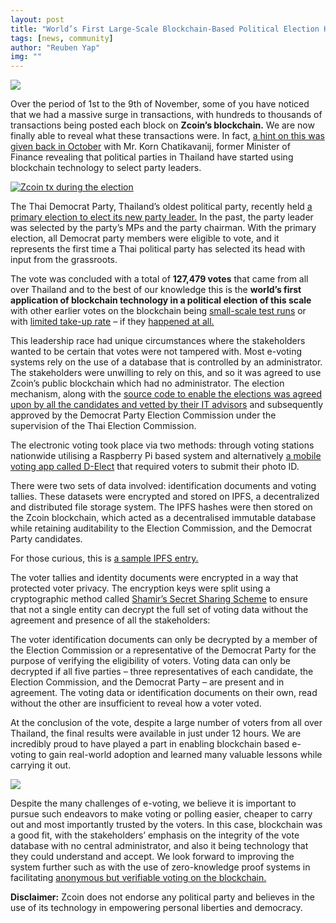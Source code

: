 ```yaml
---
layout: post
title: "World’s First Large-Scale Blockchain-Based Political Election Held on Zcoin’s Blockchain"
tags: [news, community]
author: "Reuben Yap"
img: ""
---
```

![](/assets/thai-election-blockchain/group_01.jpg)

Over the period of 1st to the 9th of November, some of you have noticed that we had a massive surge in transactions, with hundreds to thousands of transactions being posted each block on **Zcoin’s blockchain.** We are now finally able to reveal what these transactions were. In fact, [a hint on this was given back in October](https://siamblockchain.com/2018/10/17/blockchain-on-thai-party/) with Mr. Korn Chatikavanij, former Minister of Finance revealing that political parties in Thailand have started using blockchain technology to select party leaders.

[![Zcoin tx during the election](https://img.youtube.com/vi/lIBVucbxFD0/maxresdefault.jpg)](https://www.youtube.com/watch?v=lIBVucbxFD0)

The Thai Democrat Party, Thailand’s oldest political party, recently held [a primary election to elect its new party leader.](https://www.straitstimes.com/asia/se-asia/former-thai-premier-abhisit-fends-off-challengers-to-retain-democrat-party-leadership) In the past, the party leader was selected by the party’s MPs and the party chairman. With the primary election, all Democrat party members were eligible to vote, and it represents the first time a Thai political party has selected its head with input from the grassroots.

The vote was concluded with a total of **127,479 votes** that came from all over Thailand and to the best of our knowledge this is the **world’s first application of blockchain technology in a political election of this scale** with other earlier votes on the blockchain being [small-scale test runs](https://www.swissinfo.ch/eng/crypto-valley-_-switzerland-s-first-municipal-blockchain-vote-hailed-a-success/44230928) or with [limited take-up rate](https://www.theverge.com/2018/11/10/18080518/blockchain-voting-mobile-app-west-virginia-voatz) – if they [happened at all.](https://futurism.com/sierra-leone-election-blockchain-agora)

This leadership race had unique circumstances where the stakeholders wanted to be certain that votes were not tampered with. Most e-voting systems rely on the use of a database that is controlled by an administrator. The stakeholders were unwilling to rely on this, and so it was agreed to use Zcoin’s public blockchain which had no administrator. The election mechanism, along with the [source code to enable the elections was agreed upon by all the candidates and vetted by their IT advisors](https://www.bangkokpost.com/news/politics/1571130/democrat-it-rep-eyed-for-fraud-after-copying-code) and subsequently approved by the Democrat Party Election Commission under the supervision of the Thai Election Commission.

The electronic voting took place via two methods: through voting stations nationwide utilising a Raspberry Pi based system and alternatively [a mobile voting app called D-Elect](https://play.google.com/store/apps/details?id=com.democratthailand.dconnect) that required voters to submit their photo ID.

There were two sets of data involved: identification documents and voting tallies. These datasets were encrypted and stored on IPFS, a decentralized and distributed file storage system. The IPFS hashes were then stored on the Zcoin blockchain, which acted as a decentralised immutable database while retaining auditability to the Election Commission, and the Democrat Party candidates.

For those curious, this is [a sample IPFS entry.](https://gateway.ipfs.io/ipfs/QmXMeSjjipsB6s1y5buNXyfHBbNiWRARrEZ22aaPQQgTSb)

The voter tallies and identity documents were encrypted in a way that protected voter privacy. The encryption keys were split using a cryptographic method called [Shamir’s Secret Sharing Scheme](https://en.wikipedia.org/wiki/Shamir%27s_Secret_Sharing) to ensure that not a single entity can decrypt the full set of voting data without the agreement and presence of all the stakeholders:

The voter identification documents can only be decrypted by a member of the Election Commission or a representative of the Democrat Party for the purpose of verifying the eligibility of voters.
Voting data can only be decrypted if all five parties – three representatives of each candidate, the Election Commission, and the Democrat Party – are present and in agreement.
The voting data or identification documents on their own, read without the other are insufficient to reveal how a voter voted.

At the conclusion of the vote, despite a large number of voters from all over Thailand, the final results were available in just under 12 hours. We are incredibly proud to have played a part in enabling blockchain based e-voting to gain real-world adoption and learned many valuable lessons while carrying it out.

![](/assets/thai-election-blockchain/group_02.jpg)

Despite the many challenges of e-voting, we believe it is important to pursue such endeavors to make voting or polling easier, cheaper to carry out and most importantly trusted by the voters. In this case, blockchain was a good fit, with the stakeholders’ emphasis on the integrity of the vote database with no central administrator, and also it being technology that they could understand and accept. We look forward to improving the system further such as with the use of zero-knowledge proof systems in facilitating [anonymous but verifiable voting on the blockchain.](https://repository.kulib.kyoto-u.ac.jp/dspace/bitstream/2433/217329/3/IEICE.tec.rep_IA2016-54.pdf)

**Disclaimer:** Zcoin does not endorse any political party and believes in the use of its technology in empowering personal liberties and democracy.